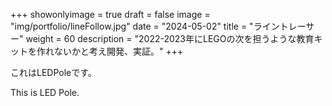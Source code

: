 
+++ 
showonlyimage = true 
draft = false 
image = "img/portfolio/lineFollow.jpg" 
date = "2024-05-02" 
title = "ライントレーサー"
weight = 60
description = "2022-2023年にLEGOの次を担うような教育キットを作れないかと考え開発、実証。"
+++

これはLEDPoleです。

This is LED Pole.

